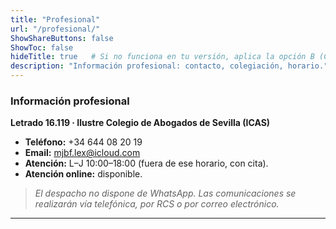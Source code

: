 ```yaml
---
title: "Profesional"
url: "/profesional/"
ShowShareButtons: false
ShowToc: false
hideTitle: true   # Si no funciona en tu versión, aplica la opción B (CSS)
description: "Información profesional: contacto, colegiación, horario."
---
```



### Información profesional

**Letrado 16.119 · Ilustre Colegio de Abogados de Sevilla (ICAS)**

- **Teléfono:** +34 644 08 20 19  
- **Email:** mjbf.lex@icloud.com  
- **Atención:** L–J 10:00–18:00 (fuera de ese horario, con cita).  
- **Atención online:** disponible.

> *El despacho no dispone de WhatsApp. Las comunicaciones se realizarán vía telefónica, por RCS o por correo electrónico.*

---
